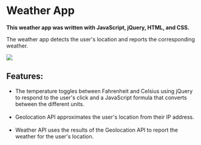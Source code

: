<h1>Weather App</h1>

<b>This weather app was written with JavaScript, jQuery, HTML, and CSS.</b>

The weather app detects the user's location and reports the corresponding weather.

<img src="http://www.kellylougheed.com/images/projects/weatherapp.png"/>

<h2>Features:</h2>

<ul>
<li> The temperature toggles between Fahrenheit and Celsius using jQuery to respond to the user's click and a JavaScript formula that converts between the different units.</li><br/>

<li> Geolocation API approximates the user's location from their IP address.</li><br/>

<li>Weather API uses the results of the Geolocation API to report the weather for the user's location.</li><br/>
</ul>
